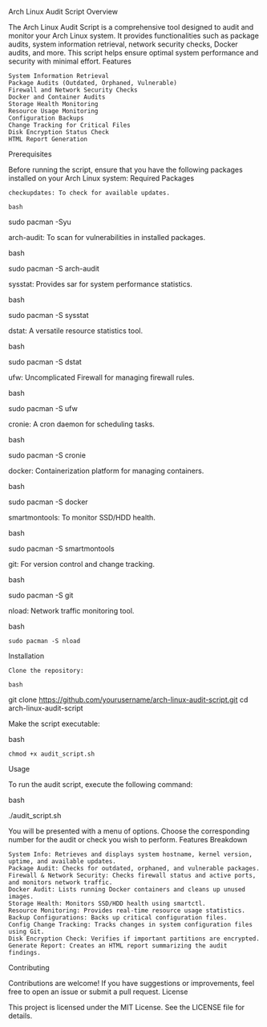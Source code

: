 Arch Linux Audit Script
Overview

The Arch Linux Audit Script is a comprehensive tool designed to audit and monitor your Arch Linux system. It provides functionalities such as package audits, system information retrieval, network security checks, Docker audits, and more. This script helps ensure optimal system performance and security with minimal effort.
Features

    System Information Retrieval
    Package Audits (Outdated, Orphaned, Vulnerable)
    Firewall and Network Security Checks
    Docker and Container Audits
    Storage Health Monitoring
    Resource Usage Monitoring
    Configuration Backups
    Change Tracking for Critical Files
    Disk Encryption Status Check
    HTML Report Generation

Prerequisites

Before running the script, ensure that you have the following packages installed on your Arch Linux system:
Required Packages

    checkupdates: To check for available updates.

    bash

sudo pacman -Syu

arch-audit: To scan for vulnerabilities in installed packages.

bash

sudo pacman -S arch-audit

sysstat: Provides sar for system performance statistics.

bash

sudo pacman -S sysstat

dstat: A versatile resource statistics tool.

bash

sudo pacman -S dstat

ufw: Uncomplicated Firewall for managing firewall rules.

bash

sudo pacman -S ufw

cronie: A cron daemon for scheduling tasks.

bash

sudo pacman -S cronie

docker: Containerization platform for managing containers.

bash

sudo pacman -S docker

smartmontools: To monitor SSD/HDD health.

bash

sudo pacman -S smartmontools

git: For version control and change tracking.

bash

sudo pacman -S git

nload: Network traffic monitoring tool.

bash

    sudo pacman -S nload

Installation

    Clone the repository:

    bash

git clone https://github.com/yourusername/arch-linux-audit-script.git
cd arch-linux-audit-script

Make the script executable:

bash

    chmod +x audit_script.sh

Usage

To run the audit script, execute the following command:

bash

./audit_script.sh

You will be presented with a menu of options. Choose the corresponding number for the audit or check you wish to perform.
Features Breakdown

    System Info: Retrieves and displays system hostname, kernel version, uptime, and available updates.
    Package Audit: Checks for outdated, orphaned, and vulnerable packages.
    Firewall & Network Security: Checks firewall status and active ports, and monitors network traffic.
    Docker Audit: Lists running Docker containers and cleans up unused images.
    Storage Health: Monitors SSD/HDD health using smartctl.
    Resource Monitoring: Provides real-time resource usage statistics.
    Backup Configurations: Backs up critical configuration files.
    Config Change Tracking: Tracks changes in system configuration files using Git.
    Disk Encryption Check: Verifies if important partitions are encrypted.
    Generate Report: Creates an HTML report summarizing the audit findings.

Contributing

Contributions are welcome! If you have suggestions or improvements, feel free to open an issue or submit a pull request.
License

This project is licensed under the MIT License. See the LICENSE file for details.
